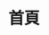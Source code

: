 ---
layout: _includes/layouts/index.njk
title: 首頁
permalink: /
description: Horgos CPA 提供專業會計與稅務服務
structuredData: |
  {
    "@context": "https://schema.org",
    "@type": "WebSite",
    "name": "Horgos CPA",
    "description": "專業會計與稅務服務"
  }
---